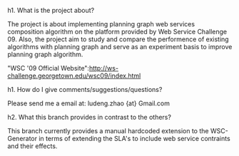 h1. What is the project about?

The project is about implementing planning graph web services composition algorithm on the platform provided by Web Service Challenge 09. 
Also, the project aim to study and compare the performence of existing algorithms with planning graph and serve as an experiment basis to
improve planning graph algorithm.

"WSC '09 Official Website":http://ws-challenge.georgetown.edu/wsc09/index.html


h1. How do I give comments/suggestions/questions?

Please send me a email at: ludeng.zhao {at} Gmail.com

h2. What this branch provides in contrast to the others?

This branch currently provides a manual hardcoded extension to the WSC-Generator in terms of extending the SLA's to include web service contraints and their effects. 
